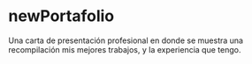# newPortafolio
Una carta de presentación profesional en donde se muestra una recompilación mis mejores trabajos, y la experiencia que tengo.
